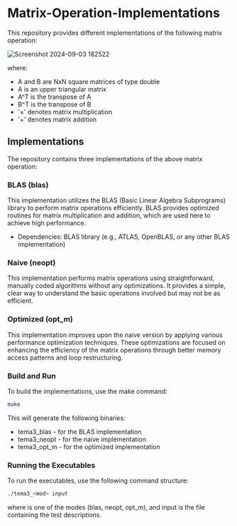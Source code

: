 # Matrix-Operation-Implementations

This repository provides different implementations of the following matrix operation:

![Screenshot 2024-09-03 182522](https://github.com/user-attachments/assets/b1901da2-31f4-4b84-9132-140f7f62e141)

where:

  - A and B are NxN square matrices of type double
  - A is an upper triangular matrix
  - A^T is the transpose of A
  - B^T is the transpose of B
  - '×' denotes matrix multiplication
  - '+' denotes matrix addition

## Implementations

The repository contains three implementations of the above matrix operation:

### BLAS (blas)

  This implementation utilizes the BLAS (Basic Linear Algebra Subprograms) library to perform matrix operations efficiently. BLAS provides optimized routines for matrix multiplication and addition, which are used here to achieve high performance.

  - Dependencies:
        BLAS library (e.g., ATLAS, OpenBLAS, or any other BLAS implementation)

### Naive (neopt)

  This implementation performs matrix operations using straightforward, manually coded algorithms without any optimizations. It provides a simple, clear way to understand the basic operations involved but may not be as efficient.

### Optimized (opt_m)

  This implementation improves upon the naive version by applying various performance optimization techniques. These optimizations are focused on enhancing the efficiency of the matrix operations through better memory access patterns and loop restructuring.

### Build and Run

To build the implementations, use the make command:


```bash 
make
```

This will generate the following binaries:

  - tema3_blas - for the BLAS implementation
 - tema3_neopt - for the naive implementation
 - tema3_opt_m - for the optimized implementation

### Running the Executables

To run the executables, use the following command structure:

```sh
./tema3_<mod> input
```

where <mod> is one of the modes (blas, neopt, opt_m), and input is the file containing the test descriptions.
